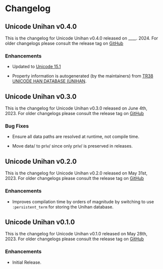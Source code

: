 # Changelog

## Unicode Unihan v0.4.0

This is the changelog for Unicode Unihan v0.4.0 released on ____. 2024.  For older changelogs please consult the release tag on [GitHub](https://github.com/elixir-unicode/unicode_unihan/tags)

### Enhancements

* Updated to [Unicode 15.1](https://www.unicode.org/versions/Unicode15.1.0/)

* Property information is autogenerated (by the maintainers) from [TR38 UNICODE HAN DATABASE (UNIHAN](https://www.unicode.org/reports/tr38/#AlphabeticalListing).

## Unicode Unihan v0.3.0

This is the changelog for Unicode Unihan v0.3.0 released on June 4th, 2023.  For older changelogs please consult the release tag on [GitHub](https://github.com/elixir-unicode/unicode_unihan/tags)

### Bug Fixes

* Ensure all data paths are resolved at runtime, not compile time.

* Move data/ to priv/ since only priv/ is preserved in releases.

## Unicode Unihan v0.2.0

This is the changelog for Unicode Unihan v0.2.0 released on May 31st, 2023.  For older changelogs please consult the release tag on [GitHub](https://github.com/elixir-unicode/unicode_unihan/tags)

### Enhancements 

* Improves compilation time by orders of magnitude by switching to use `:persistent_term` for storing the Unihan database.

## Unicode Unihan v0.1.0

This is the changelog for Unicode Unihan v0.1.0 released on May 28th, 2023.  For older changelogs please consult the release tag on [GitHub](https://github.com/elixir-unicode/unicode_unihan/tags)

### Enhancements 

* Initial Release.



